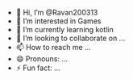 - 👋 Hi, I’m @Ravan200313
- 👀 I’m interested in Games
- 🌱 I’m currently learning kotlin
- 💞️ I’m looking to collaborate on ...
- 📫 How to reach me ...
- 😄 Pronouns: ...
- ⚡ Fun fact: ...

<!---
Ravan200313/Ravan200313 is a ✨ special ✨ repository because its `README.md` (this file) appears on your GitHub profile.
You can click the Preview link to take a look at your changes.
--->
